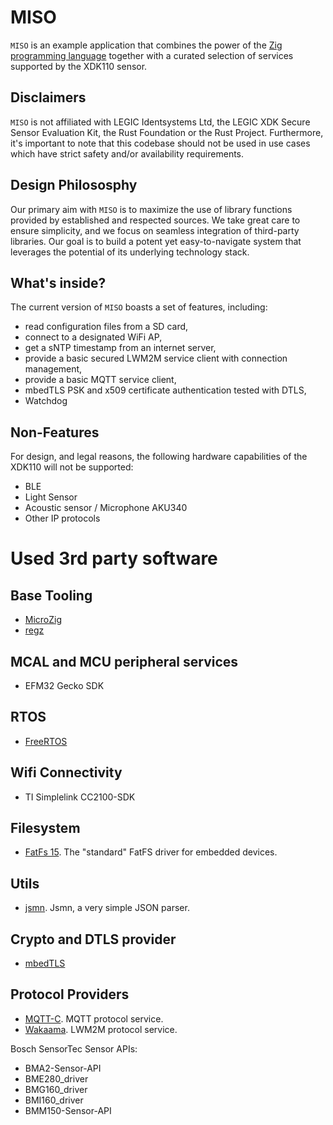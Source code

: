 # MISO

`MISO` is an example application that combines the power of the [Zig programming language](http://www.ziglang.org) together with a curated selection of services supported by the XDK110 sensor.

## Disclaimers

`MISO` is not affiliated with LEGIC Identsystems Ltd, the LEGIC XDK Secure Sensor Evaluation Kit, the Rust Foundation or the Rust Project. Furthermore, it's important to note that this codebase should not be used in use cases which have strict safety and/or availability requirements.

## Design Philososphy

Our primary aim with `MISO` is to maximize the use of library functions provided by established and respected sources. We take great care to ensure simplicity, and we focus on seamless integration of third-party libraries. Our goal is to build a potent yet easy-to-navigate system that leverages the potential of its underlying technology stack.

## What's inside?

The current version of `MISO` boasts a set of features, including:

- read configuration files from a SD card,
- connect to a designated WiFi AP,
- get a sNTP timestamp from an internet server, 
- provide a basic secured LWM2M service client with connection management,
- provide a basic MQTT service client,
- mbedTLS PSK and x509 certificate authentication tested with DTLS,
- Watchdog

## Non-Features

For design, and legal reasons, the following hardware capabilities of the XDK110 will not be supported:

- BLE
- Light Sensor
- Acoustic sensor / Microphone AKU340
- Other IP protocols

# Used 3rd party software

## Base Tooling

- [MicroZig](https://github.com/ZigEmbeddedGroup/microzig)
- [regz](https://github.com/ZigEmbeddedGroup/regz)

## MCAL and MCU peripheral services

- EFM32 Gecko SDK

## RTOS

- [FreeRTOS](https://github.com/FreeRTOS/FreeRTOS-Kernel)

## Wifi Connectivity

- TI Simplelink CC2100-SDK

## Filesystem

- [FatFs 15](http://elm-chan.org/fsw/ff/00index_e.html). The "standard" FatFS driver for embedded devices.

## Utils

- [jsmn](https://github.com/zserge/jsmn). Jsmn, a very simple JSON parser.

## Crypto and DTLS provider

- [mbedTLS](https://github.com/Mbed-TLS/mbedtls)

## Protocol Providers

- [MQTT-C](https://github.com/LiamBindle/MQTT-C). MQTT protocol service.
- [Wakaama](https://github.com/eclipse/wakaama). LWM2M protocol service.

Bosch SensorTec Sensor APIs:

- BMA2-Sensor-API
- BME280_driver
- BMG160_driver
- BMI160_driver
- BMM150-Sensor-API